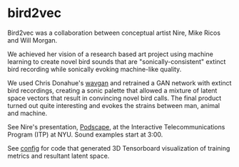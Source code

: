 # bird2vec
Bird2vec was a collaboration between conceptual artist Nire, Mike Ricos and Will Morgan.

We achieved her vision of a research based art project
 using machine learning to  create novel bird sounds that are "sonically-consistent" 
 extinct bird recording while sonically evoking machine-like quality.
 
We used Chris Donahue's [wavgan](https://github.com/chrisdonahue/wavegan)
and retrained a GAN network with extinct bird
recordings, creating a sonic palette that allowed a mixture of latent space vectors that result
in convincing novel bird calls. The final product turned out quite interesting and evokes
the strains between man, animal and machine. 

See Nire's presentation, [Podscape](https://vimeo.com/336814705),
at the Interactive Telecommunications Program (ITP) at NYU. Sound examples start at 3:00.



See [config](./config) for code that generated 3D Tensorboard visualization of training metrics and 
resultant latent space.
